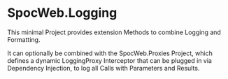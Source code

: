 # SpocWeb.Logging
This minimal Project provides extension Methods to combine Logging and Formatting.

It can optionally be combined with the SpocWeb.Proxies Project,
which defines a dynamic LoggingProxy Interceptor that can be plugged in via Dependency Injection,
to log all Calls with Parameters and Results.

